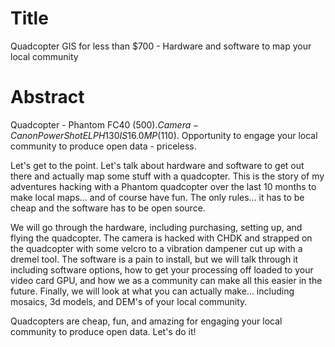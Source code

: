 Title
=====

Quadcopter GIS for less than $700 - Hardware and software to map your local community

Abstract
========

Quadcopter - Phantom FC40 ($500). Camera - Canon PowerShot ELPH 130 IS 16.0 MP ($110). Opportunity to engage your local community to produce open data - priceless. 

Let's get to the point.  Let's talk about hardware and software to get out there and actually map some stuff with a quadcopter.  This is the story of my adventures hacking with a Phantom quadcopter over the last 10 months to make local maps... and of course have fun.  The only rules... it has to be cheap and the software has to be open source.

We will go through the hardware, including purchasing, setting up, and flying the quadcopter.  The camera is hacked with CHDK and strapped on the quadcopter with some velcro to a vibration dampener cut up with a dremel tool.  The software is a pain to install, but we will talk through it including software options, how to get your processing off loaded to your video card GPU, and how we as a community can make all this easier in the future.  Finally, we will look at what you can actually make... including mosaics, 3d models, and DEM's of your local community.

Quadcopters are cheap, fun, and amazing for engaging your local community to produce open data.  Let's do it!
